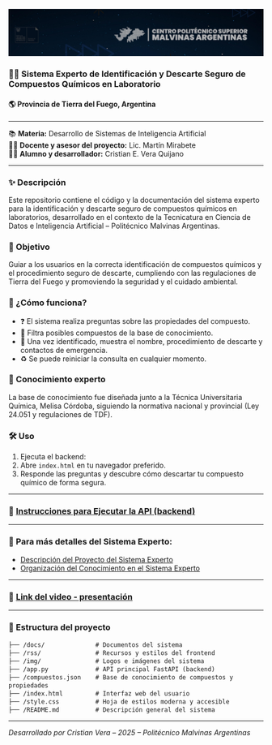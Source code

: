 ![Sistema_Experto_TDF](/img/banner_pma.jpg)

### 🧪💚 Sistema Experto de Identificación y Descarte Seguro de Compuestos Químicos en Laboratorio  
#### 🌎 Provincia de Tierra del Fuego, Argentina
---
📚 **Materia:** Desarrollo de Sistemas de Inteligencia Artificial  
👨‍🏫 **Docente y asesor del proyecto:** Lic. Martín Mirabete  
👨‍💻 **Alumno y desarrollador:** Cristian E. Vera Quijano

---

### ✨ Descripción

Este repositorio contiene el código y la documentación del sistema experto para la identificación y descarte seguro de compuestos químicos en laboratorios, desarrollado en el contexto de la Tecnicatura en Ciencia de Datos e Inteligencia Artificial – Politécnico Malvinas Argentinas.

### 🎯 Objetivo

Guiar a los usuarios en la correcta identificación de compuestos químicos y el procedimiento seguro de descarte, cumpliendo con las regulaciones de Tierra del Fuego y promoviendo la seguridad y el cuidado ambiental.

### 🤔 ¿Cómo funciona?

- ❓ El sistema realiza preguntas sobre las propiedades del compuesto.
- 🔎 Filtra posibles compuestos de la base de conocimiento.
- 📝 Una vez identificado, muestra el nombre, procedimiento de descarte y contactos de emergencia.
- ♻️ Se puede reiniciar la consulta en cualquier momento.

### 🧠 Conocimiento experto

La base de conocimiento fue diseñada junto a la Técnica Universitaria Química, Melisa Córdoba, siguiendo la normativa nacional y provincial (Ley 24.051 y regulaciones de TDF).

### 🛠️ Uso

1. Ejecuta el backend:
2. Abre `index.html` en tu navegador preferido.
3. Responde las preguntas y descubre cómo descartar tu compuesto químico de forma segura.

___

### 📑 [Instrucciones para Ejecutar la API (backend)](/docs/README.md)
___

### 📄 Para más detalles del Sistema Experto:

- [Descripción del Proyecto del Sistema Experto](/docs/Entrega%201.pdf)
- [Organización del Conocimiento en el Sistema Experto](/docs/Entrega%202.pdf)

---

### 🎥 [Link del video - presentación](/video/readme.md)
---

### 📁 Estructura del proyecto

```
├── /docs/              # Documentos del sistema
├── /rss/               # Recursos y estilos del frontend
├── /img/               # Logos e imágenes del sistema
├── /app.py             # API principal FastAPI (backend)
├── /compuestos.json    # Base de conocimiento de compuestos y propiedades
├── /index.html         # Interfaz web del usuario
├── /style.css          # Hoja de estilos moderna y accesible
├── /README.md          # Descripción general del sistema
```
---

*Desarrollado por Cristian Vera – 2025 – Politécnico Malvinas Argentinas*